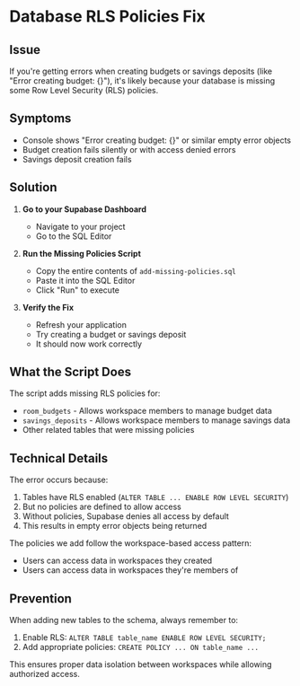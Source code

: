 # Database RLS Policies Fix

## Issue

If you're getting errors when creating budgets or savings deposits (like "Error creating budget: {}"), it's likely because your database is missing some Row Level Security (RLS) policies.

## Symptoms

- Console shows "Error creating budget: {}" or similar empty error objects
- Budget creation fails silently or with access denied errors
- Savings deposit creation fails

## Solution

1. **Go to your Supabase Dashboard**

   - Navigate to your project
   - Go to the SQL Editor

2. **Run the Missing Policies Script**

   - Copy the entire contents of `add-missing-policies.sql`
   - Paste it into the SQL Editor
   - Click "Run" to execute

3. **Verify the Fix**
   - Refresh your application
   - Try creating a budget or savings deposit
   - It should now work correctly

## What the Script Does

The script adds missing RLS policies for:

- `room_budgets` - Allows workspace members to manage budget data
- `savings_deposits` - Allows workspace members to manage savings data
- Other related tables that were missing policies

## Technical Details

The error occurs because:

1. Tables have RLS enabled (`ALTER TABLE ... ENABLE ROW LEVEL SECURITY`)
2. But no policies are defined to allow access
3. Without policies, Supabase denies all access by default
4. This results in empty error objects being returned

The policies we add follow the workspace-based access pattern:

- Users can access data in workspaces they created
- Users can access data in workspaces they're members of

## Prevention

When adding new tables to the schema, always remember to:

1. Enable RLS: `ALTER TABLE table_name ENABLE ROW LEVEL SECURITY;`
2. Add appropriate policies: `CREATE POLICY ... ON table_name ...`

This ensures proper data isolation between workspaces while allowing authorized access.
